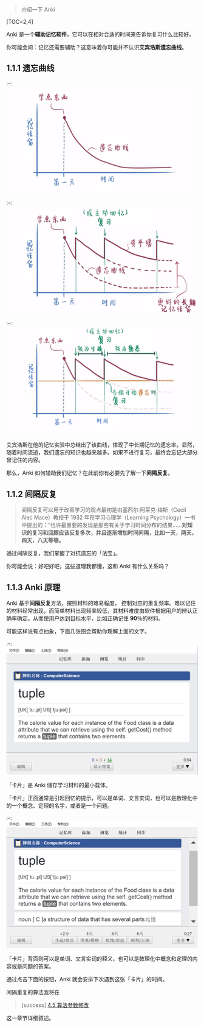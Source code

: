 
> 介绍一下 Anki

[TOC=2,4]

 Anki 是一个**辅助记忆软件**，它可以在相对合适的时间来告诉你复习什么比较好。

你可能会问：记忆还需要辅助？这意味着你可能并不认识**艾宾浩斯遗忘曲线**。

## 1.1.1 遗忘曲线

:-: ![](../.gitbook/assets/TIM截图20190218153332.jpg)

:-: ![](../.gitbook/assets/长期记忆.JPG)

:-: ![](../.gitbook/assets/遗忘曲线.jpg)

艾宾浩斯在他的记忆实验中总结出了该曲线，体现了中长期记忆的遗忘率。显然，随着时间流逝，我们遗忘的知识也越来越多。如果不进行复习，最终会忘记大部分曾记住的内容。 

那么，Anki 如何辅助我们记忆？在此前你有必要先了解一下**间隔反复**。

## 1.1.2 间隔反复

> 间隔反复可以用于改善学习的观点最初是由塞西尔·阿莱克·梅斯（Cecil Alec Mace）教授于 1932 年在学习心理学（Learning Psychology）一书中提出的：“也许最重要的发现是那些有关于学习时间分布的结果......**对知识的复习和回顾应该反复多次，并且逐渐增加时间间隔，比如一天，两天，四天，八天等等。**

通过间隔反复，我们掌握了对抗遗忘的「法宝」。

你可能会说：好吧好吧，这些道理我都懂，这和 Anki 有什么关系吗？

## 1.1.3 Anki 原理

Anki  基于**间隔反复**方法，按照材料的难易程度， 控制对应的重复频率。难以记住的材料经常出现，而简单材料出现频率较低，其材料难度由软件根据用户的辨认正确率确定。从而使用户达到目标水平，比如正确记住 **90**％的材料。

可能这样说有点抽象，下面几张图会帮助你理解上面的文字。

:-: ![](../.gitbook/assets/tim-jie-tu-20180912103002.png)

「卡片」是 Anki 储存学习材料的最小载体。

「卡片」正面通常是引起回忆的提示，可以是单词、文言实词，也可以是数理化中的一个概念、定理的名字，或者是一个问题。

:-: ![](../.gitbook/assets/tim-jie-tu-20180912103021.png)

「卡片」背面则可以是单词、文言实词的释义，也可以是数理化中概念和定理的内容或是问题的答案。

通过点击下面的按钮，Anki 就会安排下次遇到这张「卡片」的时间。

间隔重复的算法我将在
>[success]  [4.5 算法参数修改](../advanced-operation/modify-parameter.md) 
> 
这一章节详细叙述。

